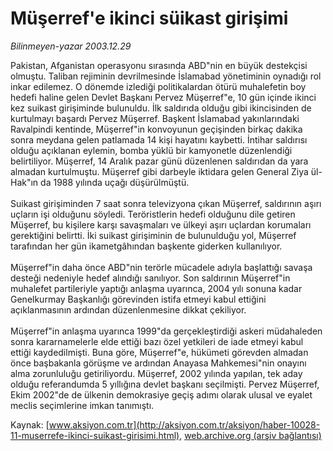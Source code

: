 # Müşerref'e ikinci süikast girişimi

*Bilinmeyen-yazar 2003.12.29*

<font class="agenda2NewsSpot">
 Pakistan, Afganistan operasyonu sırasında ABD"nin en büyük destekçisi olmuştu. Taliban rejiminin devrilmesinde İslamabad yönetiminin oynadığı rol inkar edilemez. O dönemde izlediği politikalardan ötürü muhalefetin boy hedefi haline gelen Devlet Başkanı Pervez Müşerref"e, 10 gün içinde ikinci kez suikast girişiminde bulunuldu. İlk saldırıda olduğu gibi ikincisinden de kurtulmayı başardı Pervez Müşerref. Başkent İslamabad yakınlarındaki Ravalpindi kentinde, Müşerref"in konvoyunun geçişinden birkaç dakika sonra meydana gelen patlamada 14 kişi hayatını kaybetti.
</font>
<font class="newsDetail">
 İntihar saldırısı olduğu açıklanan eylemin, bomba yüklü bir kamyonetle düzenlendiği belirtiliyor. Müşerref, 14 Aralık pazar günü düzenlenen saldırıdan da yara almadan kurtulmuştu. Müşerref gibi darbeyle iktidara gelen General Ziya ül-Hak"ın da 1988 yılında uçağı düşürülmüştü.
 <br/>
 <br/>
 Suikast girişiminden 7 saat sonra televizyona çıkan Müşerref, saldırının aşırı uçların işi olduğunu söyledi. Teröristlerin hedefi olduğunu dile getiren Müşerref, bu kişilere karşı savaşmaları ve ülkeyi aşırı uçlardan korumaları gerektiğini belirtti. İki suikast girişiminin de bulunulduğu yol, Müşerref tarafından her gün ikametgâhından başkente giderken kullanılıyor.
 <br/>
 <br/>
 Müşerref"in daha önce ABD"nin terörle mücadele adıyla başlattığı savaşa desteği nedeniyle hedef alındığı sanılıyor. Son saldırının Müşerref"in muhalefet partileriyle yaptığı anlaşma uyarınca, 2004 yılı sonuna kadar Genelkurmay Başkanlığı görevinden istifa etmeyi kabul ettiğini açıklanmasının ardından düzenlenmesine dikkat çekiliyor.
 <br/>
 <br/>
 Müşerref"in anlaşma uyarınca 1999"da gerçekleştirdiği askeri müdahaleden sonra kararnamelerle elde ettiği bazı özel yetkileri de iade etmeyi kabul ettiği kaydedilmişti. Buna göre, Müşerref"e, hükümeti görevden almadan önce başbakanla görüşme ve ardından Anayasa Mahkemesi"nin onayını alma zorunluluğu getiriliyordu. Müşerref, 2002 yılında yapılan, tek aday olduğu referandumda 5 yıllığına devlet başkanı seçilmişti. Pervez Müşerref, Ekim 2002"de de ülkenin demokrasiye geçiş adımı olarak ulusal ve eyalet meclis seçimlerine imkan tanımıştı.
</font>

Kaynak: [www.aksiyon.com.tr](http://aksiyon.com.tr/aksiyon/haber-10028-11-muserrefe-ikinci-suikast-girisimi.html), [web.archive.org (arşiv bağlantısı)](http://web.archive.org/web/20101210034233/http://aksiyon.com.tr/aksiyon/haber-10028-11-muserrefe-ikinci-suikast-girisimi.html)
